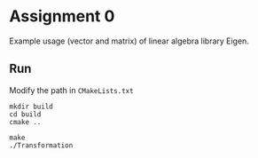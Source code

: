 # Assignment 0

Example usage (vector and matrix) of linear algebra library Eigen.



## Run

Modify the path in `CMakeLists.txt`

```shell
mkdir build
cd build
cmake ..

make
./Transformation
```